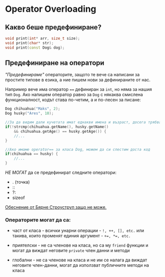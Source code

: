 # Operator Overloading

## Kакво беше предефиниране?

```c++
void print(int* arr, size_t size);
void print(char* str);
void print(const Dog& dog);
```

## Предефиниране на оператори

_"Предефинираме"_ операторите, защото те вече са написани за простите типове в езика, а ние пишем нови за дефинираните от нас.

Например вече има оператор `==` дефиниран за `int`, но няма за нашия тип `Dog`. Ако напишем оператор равно за `Dog` с някаква смислена функционалност, кодът става по-четим, а и по-лесен за писане:

```c++
Dog chihuahua("Maks", 2);
Dog husky("Ares", 10);

//За да видим дали кучетата имат еднакви имена и възраст, досега трябваше да правим така:
if(!strcmp(chihuahua.getName(), husky.getName()
    && chihuahua.getAge() == husky.getAge()) {
    //...
}

//Ако имаме operator== за класа Dog, можем да си спестим доста код
if(chihuahua == husky) {
    //...
}
```

_НЕ МОГАТ_ да се предефинират следните оператори:

- . (точка)
- ::
- ?:
- sizeof

[Обеснение от Бярне Строуструп защо не може.](https://www.stroustrup.com/bs_faq2.html#overload-dot])

### Операторите могат да са:

- част от класа - всички унарни операции - `!, ++, [], etc.` или такива, които променят единия аргумент - `+=, *=, etc.`

- приятелски - не са членове на класа, но са му `friend` функции и могат да виждат неговите `private` член данни и методи

- глобални - не са членове на класа и не им се налага да виждат неговите член-данни, могат да използват публичните методи на класа
